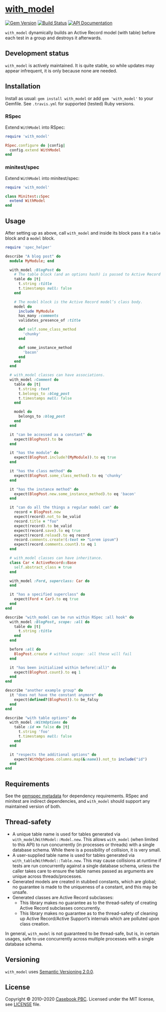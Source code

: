# [with_model](https://github.com/Casecommons/with_model)

[![Gem Version](https://img.shields.io/gem/v/with_model.svg?style=flat)](https://rubygems.org/gems/with_model)
[![Build Status](https://secure.travis-ci.org/Casecommons/with_model.svg?branch=master)](https://travis-ci.org/Casecommons/with_model)
[![API Documentation](https://img.shields.io/badge/yard-api%20docs-lightgrey.svg)](https://www.rubydoc.info/gems/with_model)

`with_model` dynamically builds an Active Record model (with table) before each test in a group and destroys it afterwards.

## Development status

`with_model` is actively maintained. It is quite stable, so while updates may appear infrequent, it is only because none are needed.

## Installation

Install as usual: `gem install with_model` or add `gem 'with_model'` to your Gemfile. See `.travis.yml` for supported (tested) Ruby versions.

### RSpec

Extend `WithModel` into RSpec:

```ruby
require 'with_model'

RSpec.configure do |config|
  config.extend WithModel
end
```

### minitest/spec

Extend `WithModel` into minitest/spec:

```ruby
require 'with_model'

class Minitest::Spec
  extend WithModel
end
```

## Usage

After setting up as above, call `with_model` and inside its block pass it a `table` block and a `model` block.

```ruby
require 'spec_helper'

describe "A blog post" do
  module MyModule; end

  with_model :BlogPost do
    # The table block (and an options hash) is passed to Active Record migration’s `create_table`.
    table do |t|
      t.string :title
      t.timestamps null: false
    end

    # The model block is the Active Record model’s class body.
    model do
      include MyModule
      has_many :comments
      validates_presence_of :title

      def self.some_class_method
        'chunky'
      end

      def some_instance_method
        'bacon'
      end
    end
  end

  # with_model classes can have associations.
  with_model :Comment do
    table do |t|
      t.string :text
      t.belongs_to :blog_post
      t.timestamps null: false
    end

    model do
      belongs_to :blog_post
    end
  end

  it "can be accessed as a constant" do
    expect(BlogPost).to be
  end

  it "has the module" do
    expect(BlogPost.include?(MyModule)).to eq true
  end

  it "has the class method" do
    expect(BlogPost.some_class_method).to eq 'chunky'
  end

  it "has the instance method" do
    expect(BlogPost.new.some_instance_method).to eq 'bacon'
  end

  it "can do all the things a regular model can" do
    record = BlogPost.new
    expect(record).not_to be_valid
    record.title = "foo"
    expect(record).to be_valid
    expect(record.save).to eq true
    expect(record.reload).to eq record
    record.comments.create!(:text => "Lorem ipsum")
    expect(record.comments.count).to eq 1
  end

  # with_model classes can have inheritance.
  class Car < ActiveRecord::Base
    self.abstract_class = true
  end

  with_model :Ford, superclass: Car do
  end

  it "has a specified superclass" do
    expect(Ford < Car).to eq true
  end
end

describe "with_model can be run within RSpec :all hook" do
  with_model :BlogPost, scope: :all do
    table do |t|
      t.string :title
    end
  end

  before :all do
    BlogPost.create # without scope: :all these will fail
  end

  it "has been initialized within before(:all)" do
    expect(BlogPost.count).to eq 1
  end
end

describe "another example group" do
  it "does not have the constant anymore" do
    expect(defined?(BlogPost)).to be_falsy
  end
end

describe "with table options" do
  with_model :WithOptions do
    table :id => false do |t|
      t.string 'foo'
      t.timestamps null: false
    end
  end

  it "respects the additional options" do
    expect(WithOptions.columns.map(&:name)).not_to include("id")
  end
end
```

## Requirements

See the [gemspec metadata](https://rubygems.org/gems/with_model) for dependency requirements. RSpec and minitest are indirect dependencies, and `with_model` should support any maintained version of both.

## Thread-safety

- A unique table name is used for tables generated via `with_model`/`WithModel::Model.new`. This allows `with_model` (when limited to this API) to run concurrently (in processes or threads) with a single database schema. While there is a possibility of collision, it is very small.
- A user-supplied table name is used for tables generated via `with_table`/`WithModel::Table.new`. This may cause collisions at runtime if tests are run concurrently against a single database schema, unless the caller takes care to ensure the table names passed as arguments are unique across threads/processes.
- Generated models are created in stubbed constants, which are global; no guarantee is made to the uniqueness of a constant, and this may be unsafe.
- Generated classes are Active Record subclasses:
  - This library makes no guarantee as to the thread-safety of creating Active Record subclasses concurrently.
  - This library makes no guarantee as to the thread-safety of cleaning up Active Record/Active Support’s internals which are polluted upon class creation.

In general, `with_model` is not guaranteed to be thread-safe, but is, in certain usages, safe to use concurrently across multiple processes with a single database schema.

## Versioning

`with_model` uses [Semantic Versioning 2.0.0](http://semver.org/spec/v2.0.0.html).

## License

Copyright © 2010–2020 [Casebook PBC](https://www.casebook.net).
Licensed under the MIT license, see [LICENSE](/LICENSE) file.
